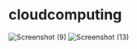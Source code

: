 # cloudcomputing
![Screenshot (9)](https://user-images.githubusercontent.com/98305363/150742018-341821be-cb47-48fc-8efc-9a6613906adf.png)
![Screenshot (13)](https://user-images.githubusercontent.com/98305363/150742402-3a1a352f-bd97-4d42-9178-ed0406da1f3a.png)
